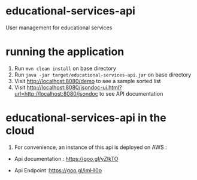 # educational-services-api
User management for educational services

# running the application
1. Run `mvn clean install` on base directory  
2. Run `java -jar target/educational-services-api.jar` on base directory
3. Visit [http://localhost:8080/demo](http://localhost:8080/demo) to see a sample sorted list
4. Visit [http://localhost:8080/jsondoc-ui.html?url=http://localhost:8080/jsondoc](http://localhost:8080/jsondoc-ui.html?url=http://localhost:8080/jsondoc) to see API documentation

# educational-services-api in the cloud
1. For convenience, an instance of this api is deployed on AWS :
 
*  Api documentation : https://goo.gl/yZlkTO

*  Api Endpoint :https://goo.gl/imHI0o 
